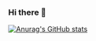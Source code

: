 ### Hi there 👋

[![Anurag's GitHub stats](https://github-readme-stats.vercel.app/api?username=sc7639&theme=onedark)](https://github.com/sc7639/sc7639)
<!--
**SC7639/SC7639** is a ✨ _special_ ✨ repository because its `README.md` (this file) appears on your GitHub profile.

Here are some ideas to get you started:

- 🔭 I’m currently working on ...
- 🌱 I’m currently learning ...
- 👯 I’m looking to collaborate on ...
- 🤔 I’m looking for help with ...
- 💬 Ask me about ...
- 📫 How to reach me: ...
- 😄 Pronouns: ...
- ⚡ Fun fact: ...
-->
